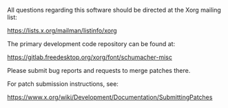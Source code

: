 
All questions regarding this software should be directed at the
Xorg mailing list:

  https://lists.x.org/mailman/listinfo/xorg

The primary development code repository can be found at:

  https://gitlab.freedesktop.org/xorg/font/schumacher-misc

Please submit bug reports and requests to merge patches there.

For patch submission instructions, see:

  https://www.x.org/wiki/Development/Documentation/SubmittingPatches

